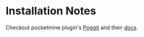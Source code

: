 # Installation Notes

Checkout pocketmine plugin's [Poggit](https://poggit.pmmp.io/plugins) and their [docs](https://doc.pmmp.io/en/rtfd/configuration.html).
